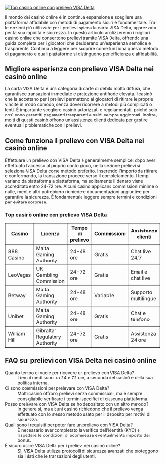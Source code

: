[![Top casino online con prelievo VISA Delta](https://123-caf.pages.dev/gitsignup.png)](https://vrmoo.ru/Bt82HjjY)

<p>Il mondo dei casinò online è in continua espansione e scegliere una piattaforma affidabile con metodi di pagamento sicuri è fondamentale. Tra le opzioni più utilizzate per i prelievi spicca la carta VISA Delta, apprezzata per la sua rapidità e sicurezza. In questo articolo analizzeremo i migliori casinò online che consentono prelievi tramite VISA Delta, offrendo una guida completa per i giocatori che desiderano un’esperienza semplice e trasparente. Continua a leggere per scoprire come funziona questo metodo di pagamento e quali piattaforme si distinguono per efficienza e affidabilità.</p>  <h2>Migliore esperienza con prelievo VISA Delta nei casinò online</h2> <p>La carta VISA Delta è una categoria di carte di debito molto diffusa, che garantisce transazioni immediate e protezione antifrode elevata. I casinò che la accettano per i prelievi permettono ai giocatori di ritirare le proprie vincite in modo comodo, senza dover ricorrere a metodi più complicati o lenti. È importante scegliere casinò autorizzati e regolamentati, poiché solo così sono garantiti pagamenti trasparenti e saldi sempre aggiornati. Inoltre, molti di questi casinò offrono un’assistenza clienti dedicata per gestire eventuali problematiche con i prelievi.</p>  <h2>Come funziona il prelievo con VISA Delta nei casinò online</h2> <p>Effettuare un prelievo con VISA Delta è generalmente semplice: dopo aver effettuato l'accesso al proprio conto gioco, nella sezione prelievi si seleziona VISA Delta come metodo preferito. Inserendo l'importo da ritirare e confermando, la transazione procede verso il completamento. I tempi variano da piattaforma a piattaforma, ma solitamente il denaro viene accreditato entro 24-72 ore. Alcuni casinò applicano commissioni minime o nulle, mentre altri potrebbero richiedere documentazioni aggiuntive per garantire la sicurezza. È fondamentale leggere sempre termini e condizioni per evitare sorprese.</p>  <h3>Top casinò online con prelievo VISA Delta</h3> <table border="1" cellpadding="6" cellspacing="0">   <thead>     <tr>       <th>Casinò</th>       <th>Licenza</th>       <th>Tempo di prelievo</th>       <th>Commissioni</th>       <th>Assistenza clienti</th>     </tr>   </thead>   <tbody>     <tr>       <td>888 Casino</td>       <td>Malta Gaming Authority</td>       <td>24-48 ore</td>       <td>Gratis</td>       <td>Chat live 24/7</td>     </tr>     <tr>       <td>LeoVegas</td>       <td>UK Gambling Commission</td>       <td>24-72 ore</td>       <td>Gratis</td>       <td>Email e chat live</td>     </tr>     <tr>       <td>Betway</td>       <td>Malta Gaming Authority</td>       <td>24-48 ore</td>       <td>Variabile</td>       <td>Supporto multilingue</td>     </tr>     <tr>       <td>Unibet</td>       <td>Malta Gaming Authority</td>       <td>24-48 ore</td>       <td>Gratis</td>       <td>Chat e telefono</td>     </tr>     <tr>       <td>William Hill</td>       <td>Gibraltar Regulatory Authority</td>       <td>24-72 ore</td>       <td>Gratis</td>       <td>Assistenza 24 ore</td>     </tr>   </tbody> </table>  <h2>FAQ sui prelievi con VISA Delta nei casinò online</h2> <dl>   <dt>Quanto tempo ci vuole per ricevere un prelievo con VISA Delta?</dt>   <dd>I tempi medi sono tra 24 e 72 ore, a seconda del casinò e della sua politica interna.</dd>    <dt>Ci sono commissioni per prelevare con VISA Delta?</dt>   <dd>Molti casinò offrono prelievi senza commissioni, ma è sempre consigliabile verificare i termini specifici di ciascuna piattaforma.</dd>    <dt>Posso prelevare con VISA Delta se ho depositato con un altro metodo?</dt>   <dd>In genere sì, ma alcuni casinò richiedono che il prelievo venga effettuato con lo stesso metodo usato per il deposito per motivi di sicurezza.</dd>    <dt>Quali sono i requisiti per poter fare un prelievo con VISA Delta?</dt>   <dd>È necessario aver completato la verifica dell’identità (KYC) e rispettare le condizioni di scommessa eventualmente imposte dai bonus.</dd>    <dt>È sicuro usare VISA Delta per i prelievi nei casinò online?</dt>   <dd>Sì, VISA Delta utilizza protocolli di sicurezza avanzati che proteggono sia i dati che le transazioni degli utenti.</dd> </dl>